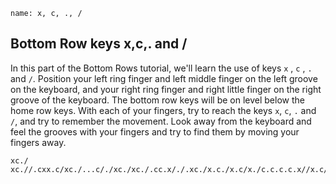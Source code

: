 ﻿
```ngMeta
name: x, c, ., /
```

## Bottom Row keys x,c,. and /

In this part of the Bottom Rows tutorial, we'll learn the use of keys `x` , `c` , `.` and `/`.
Position your left ring finger and left middle finger on the left groove on the keyboard, and your right ring finger and right little finger  on the right groove of the keyboard. The bottom row keys will be on level below the home row keys. With each of your fingers, try to reach the keys `x`, `c`, `.` and `/`, and try to remember the movement. Look away from the keyboard and feel the grooves with your fingers and try to find them by moving your fingers away.


```practicetyping
xc./
xc.//.cxx.c/xc./...c/./xc./xc./.cc.x/./.xc./x.c./x.c/x./c.c.c.c.x//x.c/x.c/x.c/
```

